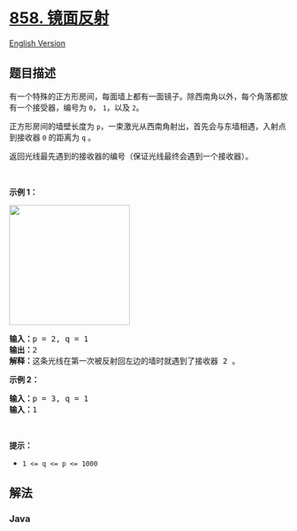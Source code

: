 # [858. 镜面反射](https://leetcode.cn/problems/mirror-reflection)

[English Version](/solution/0800-0899/0858.Mirror%20Reflection/README_EN.md)

## 题目描述

<p>有一个特殊的正方形房间，每面墙上都有一面镜子。除西南角以外，每个角落都放有一个接受器，编号为&nbsp;<code>0</code>，&nbsp;<code>1</code>，以及&nbsp;<code>2</code>。</p>

<p>正方形房间的墙壁长度为&nbsp;<code>p</code>，一束激光从西南角射出，首先会与东墙相遇，入射点到接收器 <code>0</code> 的距离为 <code>q</code> 。</p>

<p>返回光线最先遇到的接收器的编号（保证光线最终会遇到一个接收器）。</p>
&nbsp;

<p><strong class="example">示例 1：</strong></p>
<img alt="" src="https://fastly.jsdelivr.net/gh/doocs/leetcode@main/solution/0800-0899/0858.Mirror%20Reflection/images/reflection.png" style="width: 218px; height: 217px;" />
<pre>
<strong>输入：</strong>p = 2, q = 1
<strong>输出：</strong>2
<strong>解释：</strong>这条光线在第一次被反射回左边的墙时就遇到了接收器 2 。
</pre>

<p><strong class="example">示例 2：</strong></p>

<pre>
<strong>输入：</strong>p = 3, q = 1
<strong>输入：</strong>1
</pre>

<p>&nbsp;</p>

<p><strong>提示：</strong></p>

<ul>
	<li><code>1 &lt;= q &lt;= p &lt;= 1000</code></li>
</ul>

## 解法

### **Java**

```java

```
